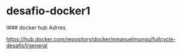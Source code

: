 # desafio-docker1

I### docker hub Adrres 

https://hub.docker.com/repository/docker/emanuelmungu/fullcycle-desafio1/general